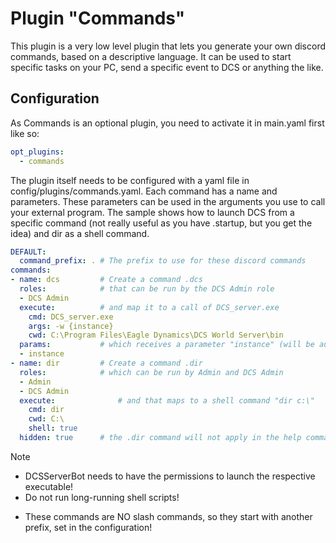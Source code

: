 # Plugin "Commands"
This plugin is a very low level plugin that lets you generate your own discord commands, based on a descriptive language. 
It can be used to start specific tasks on your PC, send a specific event to DCS or anything the like.

## Configuration
As Commands is an optional plugin, you need to activate it in main.yaml first like so:
```yaml
opt_plugins:
  - commands
```

The plugin itself needs to be configured with a yaml file in config/plugins/commands.yaml. Each command has a name and 
parameters. These parameters can be used in the arguments you use to call your external program. The sample shows how 
to launch DCS from a specific command (not really useful as you have .startup, but you get the idea) and dir as a shell 
command. 

```yaml
DEFAULT:
  command_prefix: . # The prefix to use for these discord commands
commands:
- name: dcs         # Create a command .dcs
  roles:            # that can be run by the DCS Admin role
  - DCS Admin
  execute:          # and map it to a call of DCS_server.exe
    cmd: DCS_server.exe
    args: -w {instance}
    cwd: C:\Program Files\Eagle Dynamics\DCS World Server\bin
  params:           # which receives a parameter "instance" (will be auto replaced by the instance name)
  - instance
- name: dir         # Create a command .dir
  roles:            # which can be run by Admin and DCS Admin
  - Admin
  - DCS Admin
  execute:              # and that maps to a shell command "dir c:\"
    cmd: dir
    cwd: C:\
    shell: true
  hidden: true      # the .dir command will not apply in the help command
```
> [!NOTE]
> * DCSServerBot needs to have the permissions to launch the respective executable!
> * Do not run long-running shell scripts!
> + These commands are NO slash commands, so they start with another prefix, set in the configuration!
